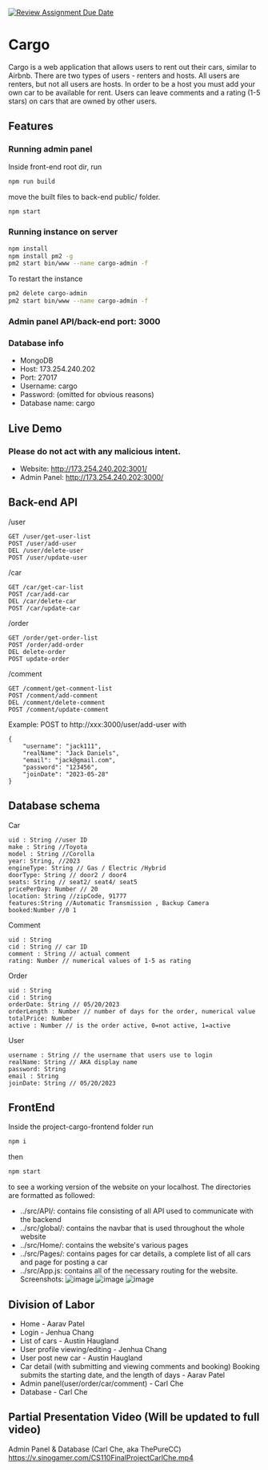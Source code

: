 [![Review Assignment Due Date](https://classroom.github.com/assets/deadline-readme-button-24ddc0f5d75046c5622901739e7c5dd533143b0c8e959d652212380cedb1ea36.svg)](https://classroom.github.com/a/w5ovOekq)
# Cargo
Cargo is a web application that allows users to rent out their cars,
similar to Airbnb. There are two types of users - renters and hosts.
All users are renters, but not all users are hosts. In order to be a 
host you must add your own car to be available for rent. Users can leave
comments and a rating (1-5 stars) on cars that are owned by other users. 

## Features

### Running admin panel
Inside front-end root dir, run
```sh
npm run build
```
move the built files to back-end public/ folder.
```sh
npm start
```

### Running instance on server
```sh
npm install
npm install pm2 -g
pm2 start bin/www --name cargo-admin -f
```
To restart the instance
```sh
pm2 delete cargo-admin
pm2 start bin/www --name cargo-admin -f
```

### Admin panel API/back-end port: 3000
### Database info
- MongoDB
- Host: 173.254.240.202
- Port: 27017
- Username: cargo
- Password: (omitted for obvious reasons)
- Database name: cargo

## Live Demo
### Please do not act with any malicious intent. 
* Website: http://173.254.240.202:3001/
* Admin Panel: http://173.254.240.202:3000/


## Back-end API
/user
```
GET /user/get-user-list
POST /user/add-user
DEL /user/delete-user
POST /user/update-user
```
/car
```
GET /car/get-car-list
POST /car/add-car
DEL /car/delete-car
POST /car/update-car
```
/order
```
GET /order/get-order-list
POST /order/add-order
DEL delete-order
POST update-order
```
/comment
```
GET /comment/get-comment-list
POST /comment/add-comment
DEL /comment/delete-comment
POST /comment/update-comment
```
Example:
POST to http://xxx:3000/user/add-user with
```
{
    "username": "jack111",
    "realName": "Jack Daniels",
    "email": "jack@gmail.com",
    "password": "123456",
    "joinDate": "2023-05-28"
}
```
## Database schema
Car
```
uid : String //user ID
make : String //Toyota
model : String //Corolla
year: String, //2023
engineType: String // Gas / Electric /Hybrid
doorType: String // door2 / door4
seats: String // seat2/ seat4/ seat5
pricePerDay: Number // 20
location: String //zipCode, 91777
features:String //Automatic Transmission , Backup Camera
booked:Number //0 1
```
Comment
```
uid : String
cid : String // car ID
comment : String // actual comment
rating: Number // numerical values of 1-5 as rating
```
Order
```
uid : String
cid : String
orderDate: String // 05/20/2023
orderLength : Number // number of days for the order, numerical value
totalPrice: Number
active : Number // is the order active, 0=not active, 1=active
```
User
```
username : String // the username that users use to login
realName: String // AKA display name
password: String
email : String
joinDate: String // 05/20/2023
```
## FrontEnd
Inside the project-cargo-frontend folder run
```sh
npm i
``` 
then
```sh
npm start
```
to see a working version of the website on your localhost.
The directories are formatted as followed: 
* ../src/API/: contains file consisting of all API used to communicate with the backend 
* ../src/global/: contains the navbar that is used throughout the whole website
* ../src/Home/: contains the website's various pages
* ../src/Pages/: contains pages for car details, a complete list of all cars and page for
posting a car 
* ../src/App.js: contains all of the necessary routing for the website.
Screenshots: 
![image](https://github.com/UCR-CS110-S23/project-cargo/assets/85713004/caadbc8a-7d00-48e1-996d-ef47d2eac389)
![image](https://github.com/UCR-CS110-S23/project-cargo/assets/85713004/d67ea159-4265-4c01-af0a-e746f52253ce)
![image](https://github.com/UCR-CS110-S23/project-cargo/assets/85713004/4dd18bc8-1ef2-4784-8686-7ca455795941)

## Division of Labor
* Home - Aarav Patel
* Login - Jenhua Chang 
* List of cars - Austin Haugland
* User profile viewing/editing - Jenhua Chang
* User post new car - Austin Haugland
* Car detail (with submitting and viewing comments and booking)
 Booking submits the starting date, and the length of days - Aarav Patel
* Admin panel(user/order/car/comment)  - Carl Che
* Database - Carl Che

## Partial Presentation Video (Will be updated to full video)
Admin Panel & Database (Carl Che, aka ThePureCC)
https://v.sinogamer.com/CS110FinalProjectCarlChe.mp4
